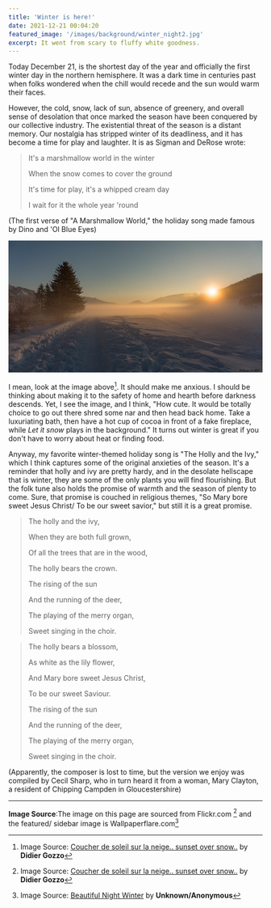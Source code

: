 ```yaml
---
title: 'Winter is here!'
date: 2021-12-21 00:04:20
featured_image: '/images/background/winter_night2.jpg'
excerpt: It went from scary to fluffy white goodness.
---
```


Today December 21, is the shortest day of the year and officially the first winter day in the northern hemisphere. It was a dark time in centuries past when folks wondered when the chill would recede and the sun would warm their faces.

However, the cold, snow, lack of sun, absence of greenery, and overall sense of desolation that once marked the season have been conquered by our collective industry. The existential threat of the season is a distant memory. Our nostalgia has stripped winter of its deadliness, and it has become a time for play and laughter. It is as Sigman and DeRose wrote:

> It's a marshmallow world in the winter
> 
> When the snow comes to cover the ground
> 
> It's time for play, it's a whipped cream day
> 
> I wait for it the whole year 'round

(The first verse of "A Marshmallow World," the holiday song made famous by Dino and 'Ol Blue Eyes)

![](/images/blog_images/2021-12-21-snowy_day.jpg)

I mean, look at the image above[^1]. It should make me anxious. I should be thinking about making it to the safety of home and hearth before darkness descends. Yet, I see the image, and I think, "How cute. It would be totally choice to go out there shred some nar and then head back home. Take a luxuriating bath, then have a hot cup of cocoa in front of a fake fireplace, while *Let it snow* plays in the background."  It turns out winter is great if you don't have to worry about heat or finding food.  


Anyway, my favorite winter-themed holiday song is "The Holly and the Ivy," which I think captures some of the original anxieties of the season. It's a reminder that holly and ivy are pretty hardy, and in the desolate hellscape that is winter, they are some of the only plants you will find flourishing. But the folk tune also holds the promise of warmth and the season of plenty to come. Sure, that promise is couched in religious themes, "So  Mary bore sweet Jesus Christ/ To be our sweet savior," but still it is a great promise.

> The holly and the ivy,
> 
> When they are both full grown,
> 
> Of all the trees that are in the wood,
> 
> The holly bears the crown.
> 
> The rising of the sun
> 
> And the running of the deer,
> 
> The playing of the merry organ,
> 
> Sweet singing in the choir.

> The holly bears a blossom,
> 
> As white as the lily flower,
> 
> And Mary bore sweet Jesus Christ,
> 
> To be our sweet Saviour.
> 
> The rising of the sun
> 
> And the running of the deer,
> 
> The playing of the merry organ,
> 
> Sweet singing in the choir.

(Apparently, the composer is lost to time, but the version we enjoy was compiled by Cecil Sharp, who in turn heard it from a woman, Mary Clayton, a resident of Chipping Campden in  Gloucestershire)

___
**Image Source**:The image on this page are sourced from Flickr.com [^1] and the featured/ sidebar image is Wallpaperflare.com[^2]

[^1]: Image Source: [Coucher de soleil sur la neige.. sunset over snow..](https://flic.kr/p/2mS2XbL) by **Didier Gozzo**
[^2]: Image Source: [Beautiful Night Winter](https://www.wallpaperflare.com/beautiful-night-winter-hd-wallpaper-snow-covered-mountain-seasons-wallpaper-prhhk/download/2880x1800) by **Unknown/Anonymous**
